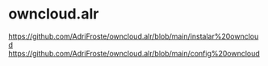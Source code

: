 # owncloud.alr
https://github.com/AdriFroste/owncloud.alr/blob/main/instalar%20owncloud
https://github.com/AdriFroste/owncloud.alr/blob/main/config%20owncloud
